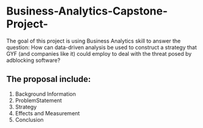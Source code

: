 # Business-Analytics-Capstone-Project-
The goal of this project is using Business Analytics skill to answer the question: How can data-driven analysis be used to construct a strategy that GYF (and companies like it) could employ to deal with the threat posed by adblocking software?

## The proposal include:

1. Background Information
2. ProblemStatement
3. Strategy
4. Effects and Measurement
5. Conclusion
